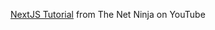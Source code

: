 [NextJS Tutorial](https://www.youtube.com/playlist?list=PL4cUxeGkcC9g9gP2onazU5-2M-AzA8eBw) from The Net Ninja on YouTube
